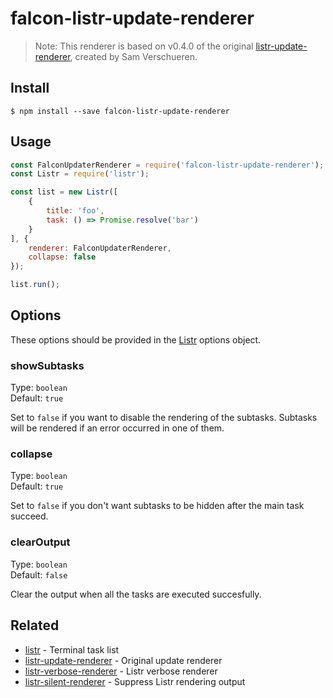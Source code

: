 # falcon-listr-update-renderer

> Note: This renderer is based on v0.4.0 of the original [listr-update-renderer](https://github.com/SamVerschueren/listr-update-renderer), created by Sam Verschueren.


## Install

```
$ npm install --save falcon-listr-update-renderer
```


## Usage

```js
const FalconUpdaterRenderer = require('falcon-listr-update-renderer');
const Listr = require('listr');

const list = new Listr([
    {
        title: 'foo',
        task: () => Promise.resolve('bar')
    }
], {
    renderer: FalconUpdaterRenderer,
	collapse: false
});

list.run();
```


## Options

These options should be provided in the [Listr](https://github.com/SamVerschueren/listr) options object.

### showSubtasks

Type: `boolean`<br>
Default: `true`

Set to `false` if you want to disable the rendering of the subtasks. Subtasks will be rendered if an error occurred in one of them.

### collapse

Type: `boolean`<br>
Default: `true`

Set to `false` if you don't want subtasks to be hidden after the main task succeed.

### clearOutput

Type: `boolean`<br>
Default: `false`

Clear the output when all the tasks are executed succesfully.


## Related

- [listr](https://github.com/SamVerschueren/listr) - Terminal task list
- [listr-update-renderer](https://github.com/SamVerschueren/listr-update-renderer) - Original update renderer
- [listr-verbose-renderer](https://github.com/SamVerschueren/listr-verbose-renderer) - Listr verbose renderer
- [listr-silent-renderer](https://github.com/SamVerschueren/listr-silent-renderer) - Suppress Listr rendering output